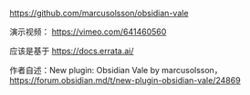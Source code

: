 https://github.com/marcusolsson/obsidian-vale

演示视频： https://vimeo.com/641460560

应该是基于 https://docs.errata.ai/

作者自述：New plugin: Obsidian Vale by marcusolsson， https://forum.obsidian.md/t/new-plugin-obsidian-vale/24869
